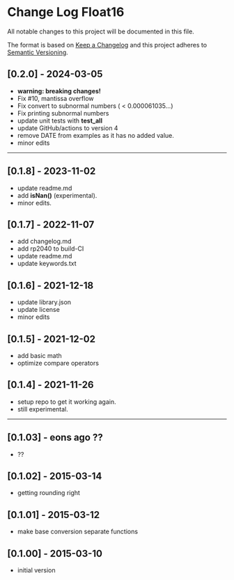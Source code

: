 # Change Log Float16

All notable changes to this project will be documented in this file.

The format is based on [Keep a Changelog](http://keepachangelog.com/)
and this project adheres to [Semantic Versioning](http://semver.org/).


## [0.2.0] - 2024-03-05
- **warning: breaking changes!**
- Fix #10, mantissa overflow
- Fix convert to subnormal numbers ( < 0.000061035...)
- Fix printing subnormal numbers
- update unit tests with **test_all**
- update GitHub/actions to version 4
- remove DATE from examples as it has no added value.
- minor edits

----

## [0.1.8] - 2023-11-02
- update readme.md
- add **isNan()** (experimental).
- minor edits.

## [0.1.7] - 2022-11-07
- add changelog.md
- add rp2040 to build-CI
- update readme.md
- update keywords.txt

## [0.1.6] - 2021-12-18
- update library.json
- update license
- minor edits

## [0.1.5] - 2021-12-02
- add basic math
- optimize compare operators

## [0.1.4] - 2021-11-26
- setup repo to get it working again.
- still experimental.

----

## [0.1.03] - eons ago ??
- ??

## [0.1.02] - 2015-03-14
- getting rounding right

## [0.1.01] - 2015-03-12
- make base conversion separate functions

## [0.1.00] - 2015-03-10
- initial version


